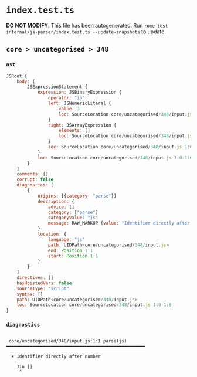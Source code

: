 # `index.test.ts`

**DO NOT MODIFY**. This file has been autogenerated. Run `rome test internal/js-parser/index.test.ts --update-snapshots` to update.

## `core > uncategorised > 348`

### `ast`

```javascript
JSRoot {
	body: [
		JSExpressionStatement {
			expression: JSBinaryExpression {
				operator: "in"
				left: JSNumericLiteral {
					value: 3
					loc: SourceLocation core/uncategorised/348/input.js 1:0-1:1
				}
				right: JSArrayExpression {
					elements: []
					loc: SourceLocation core/uncategorised/348/input.js 1:4-1:6
				}
				loc: SourceLocation core/uncategorised/348/input.js 1:0-1:6
			}
			loc: SourceLocation core/uncategorised/348/input.js 1:0-1:6
		}
	]
	comments: []
	corrupt: false
	diagnostics: [
		{
			origins: [{category: "parse"}]
			description: {
				advice: []
				category: ["parse"]
				categoryValue: "js"
				message: RAW_MARKUP {value: "Identifier directly after number"}
			}
			location: {
				language: "js"
				path: UIDPath<core/uncategorised/348/input.js>
				end: Position 1:1
				start: Position 1:1
			}
		}
	]
	directives: []
	hasHoistedVars: false
	sourceType: "script"
	syntax: []
	path: UIDPath<core/uncategorised/348/input.js>
	loc: SourceLocation core/uncategorised/348/input.js 1:0-1:6
}
```

### `diagnostics`

```

 core/uncategorised/348/input.js:1:1 parse(js) ━━━━━━━━━━━━━━━━━━━━━━━━━━━━━━━━━━━━━━━━━━━━━━━━━━━━━

  ✖ Identifier directly after number

    3in []
     ^


```
